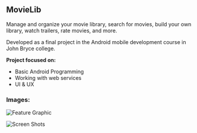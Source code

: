 ## MovieLib

Manage and organize your movie library, search for movies, build your own library, watch trailers, rate movies, and more.

Developed as a final project in the Android mobile development course in John Bryce college.

**Project focused on:**
- Basic Android Programming
- Working with web services
- UI & UX

### Images:

![Feature Graphic](https://user-images.githubusercontent.com/72609649/96027313-62131880-0e60-11eb-8739-a10e75229871.png)

![Screen Shots](https://user-images.githubusercontent.com/72609649/96027318-63dcdc00-0e60-11eb-9f33-11bd52b7bc70.png)
